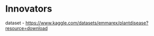 # Innovators                       
                
dataset - https://www.kaggle.com/datasets/emmarex/plantdisease?resource=download      
 
    
